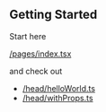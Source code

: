 ## Getting Started

Start here

[/pages/index.tsx](https://github.com/LukasBombach/next-inline-script/blob/master/apps/web/pages/index.tsx)

and check out

- [/head/helloWorld.ts](https://github.com/LukasBombach/next-inline-script/blob/master/apps/web/head/helloWorld.ts)
- [/head/withProps.ts](https://github.com/LukasBombach/next-inline-script/blob/master/apps/web/head/withProps.ts)
